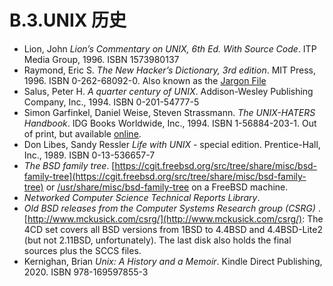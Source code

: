 # B.3.UNIX 历史

* Lion, John *Lion’s Commentary on UNIX, 6th Ed. With Source Code*. ITP Media Group, 1996. ISBN 1573980137
* Raymond, Eric S. *The New Hacker’s Dictionary, 3rd edition*. MIT Press, 1996. ISBN 0-262-68092-0. Also known as the [Jargon File](http://www.catb.org/~esr/jargon/html/index.html)
* Salus, Peter H. *A quarter century of UNIX*. Addison-Wesley Publishing Company, Inc., 1994. ISBN 0-201-54777-5
* Simon Garfinkel, Daniel Weise, Steven Strassmann. *The UNIX-HATERS Handbook*. IDG Books Worldwide, Inc., 1994. ISBN 1-56884-203-1. Out of print, but available [online](http://www.simson.net/ref/ugh.pdf).
* Don Libes, Sandy Ressler *Life with UNIX* - special edition. Prentice-Hall, Inc., 1989. ISBN 0-13-536657-7
* *The BSD family tree*. [https://cgit.freebsd.org/src/tree/share/misc/bsd-family-tree](https://cgit.freebsd.org/src/tree/share/misc/bsd-family-tree) or [/usr/share/misc/bsd-family-tree](file://localhost/usr/share/misc/bsd-family-tree) on a FreeBSD machine.
* *Networked Computer Science Technical Reports Library*.
* *Old BSD releases from the Computer Systems Research group (CSRG)* . [http://www.mckusick.com/csrg/](http://www.mckusick.com/csrg/): The 4CD set covers all BSD versions from 1BSD to 4.4BSD and 4.4BSD-Lite2 (but not 2.11BSD, unfortunately). The last disk also holds the final sources plus the SCCS files.
* Kernighan, Brian *Unix: A History and a Memoir*. Kindle Direct Publishing, 2020. ISBN 978-169597855-3

